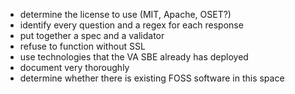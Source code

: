 * determine the license to use (MIT, Apache, OSET?)
* identify every question and a regex for each response
* put together a spec and a validator
* refuse to function without SSL
* use technologies that the VA SBE already has deployed
* document very thoroughly
* determine whether there is existing FOSS software in this space
